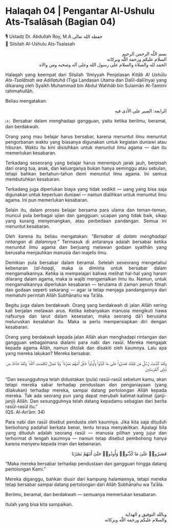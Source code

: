 # Halaqah 04 | Pengantar Al-Ushulu Ats-Tsalāsah (Bagian 04)

🎙 Ustadz Dr. Abdullah Roy, M.A حفظه الله تعالى  
📗 Silsilah Al-Ushulu Ats-Tsalasah  

<div align="right">

بسم اللّه الرحمن الرحيم  
السلام عليكم ورحمة اللّه وبركاته  
الحمد لله والصلاة والسلام على رسول الله وعلى آله وصحبه ومن والاه  

</div>

<div align="justify">

Halaqah yang keempat dari Silsilah ‘Ilmiyyah Penjelasan *Kitāb Al Ushūlu Ats-Tsalātsah wa Adillatuhā* (Tiga Landasan Utama dan Dalīl-dalīlnya) yang dikarang oleh Syaikh Muhammad bin Abdul Wahhāb bin Sulaimān At-Tamimi rahimahullāh.  

Beliau mengatakan:  

</div>

<div align="right">

الرابعة: الصبر على الأذى فيه  

</div>

<div align="justify">

⑷ Bersabar dalam menghadapi gangguan, yaitu ketika berilmu, beramal, dan berdakwah.  

Orang yang mau belajar harus bersabar, karena menuntut ilmu menuntut pengorbanan waktu yang biasanya digunakan untuk kegiatan duniawi atau hiburan. Waktu itu kini disisihkan untuk menuntut ilmu agama — dan itu memerlukan kesabaran.  

Terkadang seseorang yang belajar harus menempuh jarak jauh, berpisah dari orang tua, anak, dan keluarganya bukan hanya seminggu atau sebulan, tetapi bahkan bertahun-tahun demi menuntut ilmu agama. Ini semua membutuhkan kesabaran.  

Terkadang juga diperlukan biaya yang tidak sedikit — uang yang bisa saja digunakan untuk keperluan duniawi — namun dialihkan untuk menuntut ilmu agama. Ini pun memerlukan kesabaran.  

Selain itu, dalam proses belajar bersama para ulama dan teman-teman, muncul pula berbagai ujian dan gangguan: ucapan yang tidak baik, sikap yang kurang menyenangkan, atau perbedaan pandangan. Semua ini menuntut kesabaran.  

Oleh karena itu beliau mengatakan: *“Bersabar di dalam menghadapi rintangan di dalamnya.”* Termasuk di antaranya adalah bersabar ketika menuntut ilmu agama dan berjuang melawan godaan syaithān yang berusaha menjauhkan manusia dari majelis ilmu.  

Demikian pula bersabar dalam beramal. Setelah seseorang mengetahui kebenaran (*al-haqq*), maka ia diminta untuk bersabar dalam mengamalkannya. Ketika ia mempelajari bahwa melihat hal-hal yang haram dilarang dalam agama, maka ia wajib mengamalkan ilmu itu. Namun, untuk mengamalkannya diperlukan kesabaran — terutama di zaman penuh fitnah dan godaan seperti sekarang — agar ia tetap menjaga pandangannya dan mematuhi perintah Allāh Subhānahu wa Ta’āla.  

Begitu juga dalam berdakwah. Orang yang berdakwah di jalan Allāh sering kali berjalan melawan arus. Ketika kebanyakan manusia mengikuti hawa nafsunya dan larut dalam kesesatan, maka seorang dā’i berusaha meluruskan kesalahan itu. Maka ia perlu mempersiapkan diri dengan kesabaran.  

Orang yang berdakwah kepada jalan Allāh akan menghadapi rintangan dan gangguan sebagaimana dialami para nabi dan rasūl. Mereka mengajak kepada agama Allāh, namun ditolak dan disakiti oleh kaumnya. Lalu apa yang mereka lakukan? Mereka bersabar.  

</div>

<div align="right">

وَلَقَدْ كُذِّبَتْ رُسُلٌۭ مِّن قَبْلِكَ فَصَبَرُوا۟ عَلَىٰ مَا كُذِّبُوا۟ وَأُوذُوا۟ حَتَّىٰٓ أَتَىٰهُمْ نَصْرُنَا ۚ وَلَا مُبَدِّلَ لِكَلِمَـٰتِ ٱللَّهِ ۚ وَلَقَدْ جَآءَكَ مِن نَّبَإِى ٱلْمُرْسَلِينَ  

</div>

<div align="justify">

“Dan sesungguhnya telah didustakan (pula) rasūl-rasūl sebelum kamu, akan tetapi mereka sabar terhadap pendustaan dan penganiayaan (yang dilakukan) terhadap mereka, sampai datang pertolongan Allāh kepada mereka. Tak ada seorang pun yang dapat merubah kalimat-kalimat (janji-janji) Allāh. Dan sesungguhnya telah datang kepadamu sebagian dari berita rasūl-rasūl itu.”  
(QS. Al-An‘ām: 34)  

Para nabi dan rasūl disebut pendusta oleh kaumnya. Jika kita saja dituduh berbohong padahal berkata benar, tentu terasa menyakitkan. Apalagi bila yang dituduh adalah seorang rasūl — manusia pilihan yang jujur dan terhormat di tengah kaumnya — namun tetap disebut pembohong hanya karena menyeru kepada iman dan kebenaran.  

</div>

<div align="right">

فَصَبَرُوا۟ عَلَىٰ مَا كُذِّبُوا۟ وَأُوذُوا۟ حَتَّىٰٓ أَتَىٰهُمْ نَصْرُنَا  

</div>

<div align="justify">

“Maka mereka bersabar terhadap pendustaan dan gangguan hingga datang pertolongan Kami.”  

Mereka diganggu, bahkan diusir dari kampung halamannya, tetapi mereka tetap bersabar sampai datang pertolongan dari Allāh Subhānahu wa Ta’āla.  

Berilmu, beramal, dan berdakwah — semuanya memerlukan kesabaran.  

Itulah yang bisa kita sampaikan.  

</div>

<div align="right">

وبالله التوفيق و الهداية  
والسلام عليكم ورحمة اللّه وبركاته  

</div>
